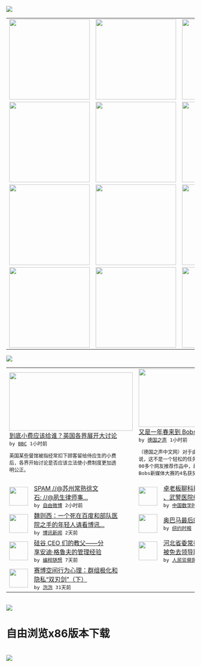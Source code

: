 

<a href="https://github.com/greatfire/z/raw/master/FreeBrowser.apk"><img src="https://raw.githubusercontent.com/greatfire/wiki/master/x/header.png" /></a><table><tr><td width="262" align="center" valign="center"><a href="https://github.com/greatfire/wiki/wiki/nyt" title="纽约时报中文网 国际纵览"><img src="https://raw.githubusercontent.com/greatfire/wiki/master/x/nyt_flag.png" width="215"/></a></td><td width="262" align="center" valign="center"><a href="https://github.com/greatfire/wiki/wiki/dw" title=""><img src="https://raw.githubusercontent.com/greatfire/wiki/master/x/dw_flag.png" width="215"/></a></td><td width="262" align="center" valign="center"><a href="https://github.com/greatfire/wiki/wiki/rmjd" title=""><img src="https://raw.githubusercontent.com/greatfire/wiki/master/x/rmjd_flag.png" width="215"/></a></td></tr><tr><td width="262" align="center" valign="center"><a href="https://github.com/paopaonetizen/website" title="泡泡 - 未经审查的互联网信息"><img src="https://raw.githubusercontent.com/greatfire/wiki/master/x/pp_flag.png" width="215"/></a></td><td width="262" align="center" valign="center"><a href="https://github.com/getlantern/mirror" title="以及自由微博和GreatFire.org官方中文论坛"><img src="https://raw.githubusercontent.com/greatfire/wiki/master/x/lantern_flag.png" width="215"/></a></td><td width="262" align="center" valign="center"><a href="https://github.com/cdtmirrors/m/" title=""><img src="https://raw.githubusercontent.com/greatfire/wiki/master/x/cdt_flag.png" width="215"/></a></td></tr><tr><td width="262" align="center" valign="center"><a href="https://github.com/program-think/blog" title="编程随想的博客"><img src="https://raw.githubusercontent.com/greatfire/wiki/master/x/pt_flag.png" width="215"/></a></td><td width="262" align="center" valign="center"><a href="https://github.com/greatfire/wiki/wiki/bbc" title=""><img src="https://raw.githubusercontent.com/greatfire/wiki/master/x/bbc_flag.png" width="215"/></a></td><td width="262" align="center" valign="center"><a href="https://github.com/freeweibo/s" title="自由微博 - 匿名和不受屏蔽的新浪微博搜索"><img src="https://raw.githubusercontent.com/greatfire/wiki/master/x/fw_flag.png" width="215"/></a></td></tr><tr><td width="262" align="center" valign="center"><a href="https://github.com/greatfire/wiki/wiki/google" title=""><img src="https://raw.githubusercontent.com/greatfire/wiki/master/x/google_flag.png" width="215"/></a></td><td width="262" align="center" valign="center"><a href="https://github.com/bxnews/boxun" title=""><img src="https://raw.githubusercontent.com/greatfire/wiki/master/x/bx_flag.png" width="215"/></a></td><td width="262" align="center" valign="center"><a href="https://github.com/greatfire/wiki/wiki/open-source" title="欢迎访问GreatFire.org开发者项目网站"><img src="https://raw.githubusercontent.com/greatfire/wiki/master/x/open-source_flag.png" width="215"/></a></td></tr></table><img src="https://raw.githubusercontent.com/greatfire/wiki/master/x/newsfeed text.png" /><table cols="4"><tr><td colspan="2" width="380"><a href="http://www.bbc.com/zhongwen/simp/uk/2016/05/160502_britain_tipping_service_charge"><img src="http://a.files.bbci.co.uk/worldservice/live/assets/images/2016/05/02/160502123512_tips_144x81_pa_nocredit.jpg" width="330" height="156"/></a></br><a href="http://www.bbc.com/zhongwen/simp/uk/2016/05/160502_britain_tipping_service_charge">到底小费应该给谁？英国各界展开大讨论</a></br><kbd> by <a href="http://www.bbc.co.uk/zhongwen/simp">BBC</a> 1小时前 </kbd></br><pre>英国某些餐馆被指经常扣下顾客留给侍应生的小费<br/>后，各界开始讨论是否应该立法使小费制度更加透<br/>明公正。</pre></td><td colspan="2" width="380"><a href="http://dw.com/p/1IgRG?maca=chi-GK-text-greatfire-all-chinese-15625-xml-mrss"><img src="http://www.dw.com/image/0,,19216017_302,00.jpg" width="330" height="156"/></a></br><a href="http://dw.com/p/1IgRG?maca=chi-GK-text-greatfire-all-chinese-15625-xml-mrss">又是一年春来到 Bobs大奖落谁家？</a></br><kbd> by <a href="http://dw.de">德国之声</a> 1小时前 </kbd></br><pre>（德国之声中文网）对于由14人组成的评委会来<br/>说，这不是一个轻松的任务：它们需要从今年23<br/>00多个网友推荐作品中，最后选出今年德国之声<br/>Bobs新媒体大赛的4名获奖...</pre></td></tr><tr><td><img src="http://ww4.sinaimg.cn/large/006ryANOjw1f3h6oqsrszj30qo1be13q.jpg" width="50" height="50"/></td><td width="280"><a href="https://freeweibo.com/weibo/3970767328954382">SPAM //@苏州常熟徐文<br/>石: //@夙生律师事...</a></br><kbd> by <a href="https://freeweibo.com/">自由微博</a> 2小时前 </kbd></td><td><img src="https://raw.githubusercontent.com/greatfire/wiki/master/x/cdt_logo.png" width="50" height="50"/></td><td width="280"><a href="https://chinadigitaltimes.net/chinese/2016/05/%E5%8D%93%E8%80%81%E6%9D%BF%E8%81%8A%E7%A7%91%E6%8A%80-%E4%B8%BA%E4%BB%80%E4%B9%88%E5%86%9B%E9%98%9F%E3%80%81%E6%AD%A6%E8%AD%A6%E5%8C%BB%E9%99%A2%E7%BB%9D%E4%B8%8D%E8%83%BD%E5%8E%BB/">卓老板聊科技 | 为什么军队<br/>、武警医院绝不能去</a></br><kbd> by <a href="http://chinadigitaltimes.net/chinese/">中国数字时代</a> 6小时前 </kbd></td></tr><tr><td><img src="http://www.boxun.com/news/images/2016/05/201605012054china1.jpg" width="50" height="50"/></td><td width="280"><a href="http://www.boxun.com/news/gb/china/2016/05/201605012054.shtml">魏则西：一个死在百度和部队医<br/>院之手的年轻人请看博讯...</a></br><kbd> by <a href="http://www.boxun.com">博讯新闻</a> 2天前 </kbd></td><td><img src="http://static01.nyt.com/images/2016/03/27/opinion/sunday/27DOWD/27DOWD-articleLarge-v3.jpg" width="50" height="50"/></td><td width="280"><a href="https://d7odklm2qes9e.cloudfront.net/opinion/20160328/c28dowd/">奥巴马最后的探戈</a></br><kbd> by <a href="http://m.cn.nytimes.com/">纽约时报</a> 3天前 </kbd></td></tr><tr><td><img src="https://lh3.googleusercontent.com/sMUbBGt-8JQpr_t2wogfT7BYFCdefXSgRC9jTjI2qgBafnr-rGigfkDtOFi1M1SUGdbCC2_nOXUzp-QGv5t5FtDlrsVfYlxliT6cDvuSeTcpRLJJm3QoYtY4GTgUslBVboo8MCcPzLU" width="50" height="50"/></td><td width="280"><a href="http://feedproxy.google.com/~r/programthink/~3/drmgGUT99k4/Andy-Grove-Quotes-on-Leadership.html">硅谷 CEO 们的教父——分<br/>享安迪·格鲁夫的管理经验</a></br><kbd> by <a href="http://program-think.blogspot.com">编程随想</a> 7天前 </kbd></td><td><img src="https://raw.githubusercontent.com/greatfire/wiki/master/x/rmjd_logo.png" width="50" height="50"/></td><td width="280"><a href="http://www.rmjdw.com//yongguandangan/20160424/15526.html">河北省委常委、政法委书记张越<br/>被免去领导职务 </a></br><kbd> by <a href="http://www.rmjdw.com/">人民监督网</a> 8天前 </kbd></td></tr><tr><td><img src="https://pao-pao.net/sites/pao-pao.net/files/styles/large/public/xia_pian_wen_zhong_tu_.jpg?itok=PbTXxyjR" width="50" height="50"/></td><td width="280"><a href="https://pao-pao.net/article/684">赛博空间行为心理：群组极化和<br/>隐私“双刃剑”（下）</a></br><kbd> by <a href="https://pao-pao.net">泡泡</a> 31天前 </kbd></td></table></br><a href="https://github.com/greatfire/z/raw/master/FreeBrowser.apk"><img src="https://raw.githubusercontent.com/greatfire/wiki/master/x/download app.png" /></a><h1>自由浏览x86版本下载<h1><a href="https://github.com/greatfire/z/raw/master/FreeBrowser-x86.apk"><img src="https://raw.githubusercontent.com/greatfire/images/master/fb86.qr.png" /></a>